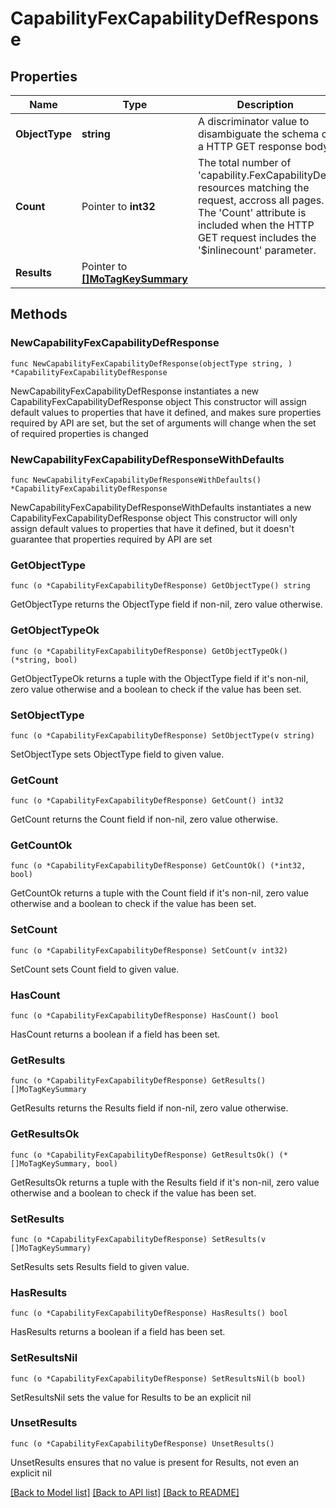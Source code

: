 # CapabilityFexCapabilityDefResponse

## Properties

Name | Type | Description | Notes
------------ | ------------- | ------------- | -------------
**ObjectType** | **string** | A discriminator value to disambiguate the schema of a HTTP GET response body. | 
**Count** | Pointer to **int32** | The total number of &#39;capability.FexCapabilityDef&#39; resources matching the request, accross all pages. The &#39;Count&#39; attribute is included when the HTTP GET request includes the &#39;$inlinecount&#39; parameter. | [optional] 
**Results** | Pointer to [**[]MoTagKeySummary**](MoTagKeySummary.md) |  | [optional] 

## Methods

### NewCapabilityFexCapabilityDefResponse

`func NewCapabilityFexCapabilityDefResponse(objectType string, ) *CapabilityFexCapabilityDefResponse`

NewCapabilityFexCapabilityDefResponse instantiates a new CapabilityFexCapabilityDefResponse object
This constructor will assign default values to properties that have it defined,
and makes sure properties required by API are set, but the set of arguments
will change when the set of required properties is changed

### NewCapabilityFexCapabilityDefResponseWithDefaults

`func NewCapabilityFexCapabilityDefResponseWithDefaults() *CapabilityFexCapabilityDefResponse`

NewCapabilityFexCapabilityDefResponseWithDefaults instantiates a new CapabilityFexCapabilityDefResponse object
This constructor will only assign default values to properties that have it defined,
but it doesn't guarantee that properties required by API are set

### GetObjectType

`func (o *CapabilityFexCapabilityDefResponse) GetObjectType() string`

GetObjectType returns the ObjectType field if non-nil, zero value otherwise.

### GetObjectTypeOk

`func (o *CapabilityFexCapabilityDefResponse) GetObjectTypeOk() (*string, bool)`

GetObjectTypeOk returns a tuple with the ObjectType field if it's non-nil, zero value otherwise
and a boolean to check if the value has been set.

### SetObjectType

`func (o *CapabilityFexCapabilityDefResponse) SetObjectType(v string)`

SetObjectType sets ObjectType field to given value.


### GetCount

`func (o *CapabilityFexCapabilityDefResponse) GetCount() int32`

GetCount returns the Count field if non-nil, zero value otherwise.

### GetCountOk

`func (o *CapabilityFexCapabilityDefResponse) GetCountOk() (*int32, bool)`

GetCountOk returns a tuple with the Count field if it's non-nil, zero value otherwise
and a boolean to check if the value has been set.

### SetCount

`func (o *CapabilityFexCapabilityDefResponse) SetCount(v int32)`

SetCount sets Count field to given value.

### HasCount

`func (o *CapabilityFexCapabilityDefResponse) HasCount() bool`

HasCount returns a boolean if a field has been set.

### GetResults

`func (o *CapabilityFexCapabilityDefResponse) GetResults() []MoTagKeySummary`

GetResults returns the Results field if non-nil, zero value otherwise.

### GetResultsOk

`func (o *CapabilityFexCapabilityDefResponse) GetResultsOk() (*[]MoTagKeySummary, bool)`

GetResultsOk returns a tuple with the Results field if it's non-nil, zero value otherwise
and a boolean to check if the value has been set.

### SetResults

`func (o *CapabilityFexCapabilityDefResponse) SetResults(v []MoTagKeySummary)`

SetResults sets Results field to given value.

### HasResults

`func (o *CapabilityFexCapabilityDefResponse) HasResults() bool`

HasResults returns a boolean if a field has been set.

### SetResultsNil

`func (o *CapabilityFexCapabilityDefResponse) SetResultsNil(b bool)`

 SetResultsNil sets the value for Results to be an explicit nil

### UnsetResults
`func (o *CapabilityFexCapabilityDefResponse) UnsetResults()`

UnsetResults ensures that no value is present for Results, not even an explicit nil

[[Back to Model list]](../README.md#documentation-for-models) [[Back to API list]](../README.md#documentation-for-api-endpoints) [[Back to README]](../README.md)



